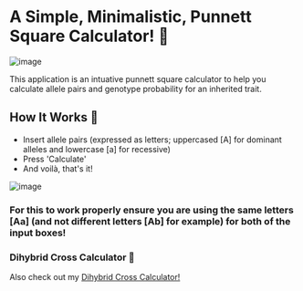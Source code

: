 # A Simple, Minimalistic, Punnett Square Calculator! 🧬
![image](https://user-images.githubusercontent.com/78314850/174681086-a01cf1f1-04b8-40e3-8c37-5eca216f7448.png)

This application is an intuative punnett square calculator to help you calculate allele pairs and genotype probability for an inherited trait.

## How It Works 🧪
- Insert allele pairs (expressed as letters; uppercased [A] for dominant alleles and lowercase [a] for recessive)
- Press 'Calculate'
- And voilà, that's it!

![image](https://user-images.githubusercontent.com/78314850/174681808-a8901344-40f5-4bc4-93e2-fcb3ad25383f.png)

### For this to work properly ensure you are using the same letters [Aa] (and not different letters [Ab] for example) for **both** of the input boxes!

### Dihybrid Cross Calculator 🔬
Also check out my [Dihybrid Cross Calculator!](https://github.com/giorgiotoffoli/dihybrid-cross-calculator)

